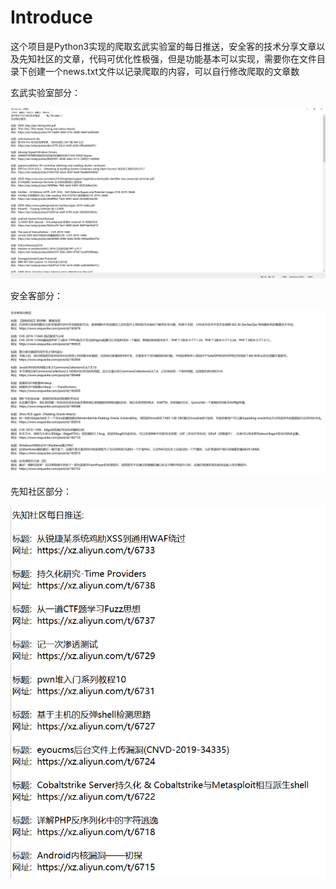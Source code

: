 # Introduce

这个项目是Python3实现的爬取玄武实验室的每日推送，安全客的技术分享文章以及先知社区的文章，代码可优化性极强，但是功能基本可以实现，需要你在文件目录下创建一个news.txt文件以记录爬取的内容，可以自行修改爬取的文章数

玄武实验室部分：

![image-20191115000221752](1.png)

安全客部分：

![image-20191115000315165](2.png)

先知社区部分：

![image-20191115000334845](3.png)